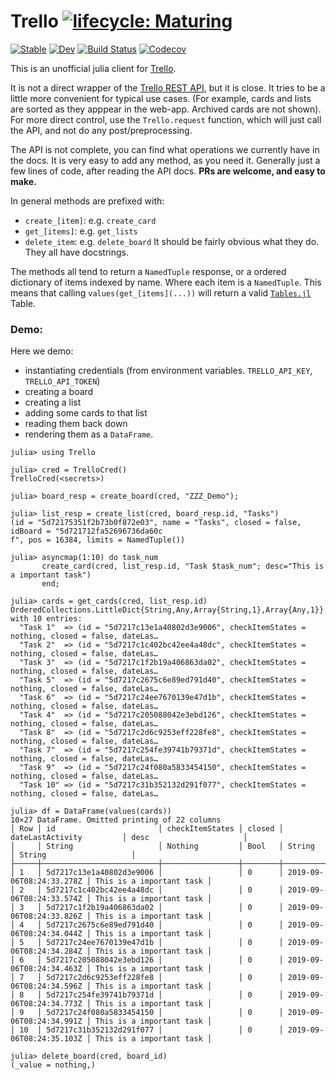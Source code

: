 # Trello  [![lifecycle: Maturing](https://img.shields.io/badge/lifecycle-maturing-blue.svg)](https://www.tidyverse.org/lifecycle/#maturing)

[![Stable](https://img.shields.io/badge/docs-stable-blue.svg)](https://oxinabox.github.io/Trello.jl/stable)
[![Dev](https://img.shields.io/badge/docs-dev-blue.svg)](https://oxinabox.github.io/Trello.jl/dev)
[![Build Status](https://travis-ci.com/oxinabox/Trello.jl.svg?branch=master)](https://travis-ci.com/oxinabox/Trello.jl)
[![Codecov](https://codecov.io/gh/oxinabox/Trello.jl/branch/master/graph/badge.svg)](https://codecov.io/gh/oxinabox/Trello.jl)


This is an unofficial julia client for [Trello](https://trello.com/).

It is not a direct wrapper of the [Trello REST API](https://developers.trello.com/reference/), but it is close.
It tries to be a little more convenient for typical use cases.
(For example, cards and lists are sorted as they apppear in the web-app. Archived cards are not shown).
For more direct control, use the `Trello.request` function, which will just call the API, and not do any post/preprocessing.

The API is not complete, you can find what operations we currently have in the docs.
It is very easy to add any method, as you need it.
Generally just a few lines of code, after reading the API docs.
**PRs are welcome, and easy to make.**

In general methods are prefixed with:
 - `create_[item]`: e.g. `create_card`
 - `get_[items]`: e.g. `get_lists`
 - `delete_item`: e.g. `delete_board`
It should be fairly obvious what they do. They all have docstrings.

The methods all tend to return a `NamedTuple` response,
or a ordered dictionary of items indexed by name.
Where each item is a `NamedTuple`.
This means that calling `values(get_[items](...))` will return a valid [`Tables.jl`](https://github.com/JuliaData/Tables.jl) Table.

### Demo:
Here we demo:

 - instantiating credentials (from environment variables. `TRELLO_API_KEY`, `TRELLO_API_TOKEN`)
 - creating a board
 - creating a list
 - adding some cards to that list
 - reading them back down
 - rendering them as a `DataFrame`.

```
julia> using Trello

julia> cred = TrelloCred()
TrelloCred(<secrets>)

julia> board_resp = create_board(cred, "ZZZ_Demo");

julia> list_resp = create_list(cred, board_resp.id, "Tasks")
(id = "5d72175351f2b73b0f872e03", name = "Tasks", closed = false, idBoard = "5d721712fa52696736da60c
f", pos = 16384, limits = NamedTuple())

julia> asyncmap(1:10) do task_num
       create_card(cred, list_resp.id, "Task $task_num"; desc="This is a important task")
       end;

julia> cards = get_cards(cred, list_resp.id)
OrderedCollections.LittleDict{String,Any,Array{String,1},Array{Any,1}} with 10 entries:
  "Task 1"  => (id = "5d7217c13e1a40802d3e9006", checkItemStates = nothing, closed = false, dateLas…
  "Task 2"  => (id = "5d7217c1c402bc42ee4a48dc", checkItemStates = nothing, closed = false, dateLas…
  "Task 3"  => (id = "5d7217c1f2b19a406863da02", checkItemStates = nothing, closed = false, dateLas…
  "Task 5"  => (id = "5d7217c2675c6e89ed791d40", checkItemStates = nothing, closed = false, dateLas…
  "Task 6"  => (id = "5d7217c24ee7670139e47d1b", checkItemStates = nothing, closed = false, dateLas…
  "Task 4"  => (id = "5d7217c205088042e3ebd126", checkItemStates = nothing, closed = false, dateLas…
  "Task 8"  => (id = "5d7217c2d6c9253eff228fe8", checkItemStates = nothing, closed = false, dateLas…
  "Task 7"  => (id = "5d7217c254fe39741b79371d", checkItemStates = nothing, closed = false, dateLas…
  "Task 9"  => (id = "5d7217c24f080a5833454150", checkItemStates = nothing, closed = false, dateLas…
  "Task 10" => (id = "5d7217c31b352132d291f077", checkItemStates = nothing, closed = false, dateLas…

julia> df = DataFrame(values(cards))
10×27 DataFrame. Omitted printing of 22 columns
│ Row │ id                       │ checkItemStates │ closed │ dateLastActivity         │ desc                     │
│     │ String                   │ Nothing         │ Bool   │ String                   │ String                   │
├─────┼──────────────────────────┼─────────────────┼────────┼──────────────────────────┼──────────────────────────┤
│ 1   │ 5d7217c13e1a40802d3e9006 │                 │ 0      │ 2019-09-06T08:24:33.278Z │ This is a important task │
│ 2   │ 5d7217c1c402bc42ee4a48dc │                 │ 0      │ 2019-09-06T08:24:33.574Z │ This is a important task │
│ 3   │ 5d7217c1f2b19a406863da02 │                 │ 0      │ 2019-09-06T08:24:33.826Z │ This is a important task │
│ 4   │ 5d7217c2675c6e89ed791d40 │                 │ 0      │ 2019-09-06T08:24:34.044Z │ This is a important task │
│ 5   │ 5d7217c24ee7670139e47d1b │                 │ 0      │ 2019-09-06T08:24:34.284Z │ This is a important task │
│ 6   │ 5d7217c205088042e3ebd126 │                 │ 0      │ 2019-09-06T08:24:34.463Z │ This is a important task │
│ 7   │ 5d7217c2d6c9253eff228fe8 │                 │ 0      │ 2019-09-06T08:24:34.596Z │ This is a important task │
│ 8   │ 5d7217c254fe39741b79371d │                 │ 0      │ 2019-09-06T08:24:34.773Z │ This is a important task │
│ 9   │ 5d7217c24f080a5833454150 │                 │ 0      │ 2019-09-06T08:24:34.991Z │ This is a important task │
│ 10  │ 5d7217c31b352132d291f077 │                 │ 0      │ 2019-09-06T08:24:35.103Z │ This is a important task │

julia> delete_board(cred, board_id)
(_value = nothing,)
```
